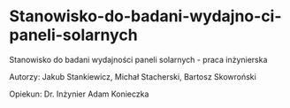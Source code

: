 # Stanowisko-do-badani-wydajno-ci-paneli-solarnych
Stanowisko do badani wydajności paneli solarnych - praca inżynierska 

Autorzy:
Jakub Stankiewicz,
Michał Stacherski,
Bartosz Skowroński

Opiekun:
Dr. Inżynier Adam Konieczka
